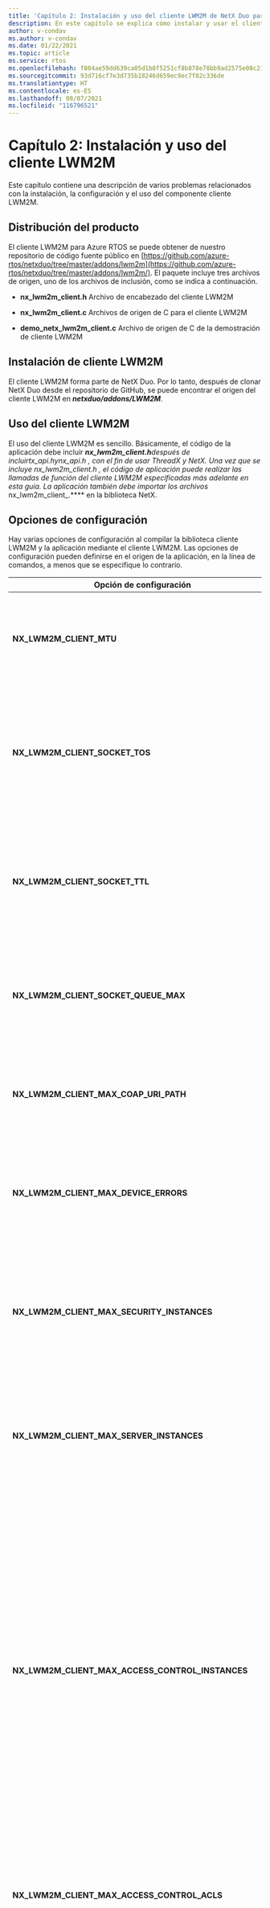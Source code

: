 ```yaml
---
title: 'Capítulo 2: Instalación y uso del cliente LWM2M de NetX Duo para RTOS'
description: En este capítulo se explica cómo instalar y usar el cliente LWM2M de NetX Duo para RTOS.
author: v-condav
ms.author: v-condav
ms.date: 01/22/2021
ms.topic: article
ms.service: rtos
ms.openlocfilehash: f804ae59dd639ca05d1b8f5251cf8b878e78bb9ad2575e08c21d43b14e727a19
ms.sourcegitcommit: 93d716cf7e3d735b18246d659ec9ec7f82c336de
ms.translationtype: HT
ms.contentlocale: es-ES
ms.lasthandoff: 08/07/2021
ms.locfileid: "116796521"
---
```

# <a name="chapter-2--installation-and-use-of-lwm2m-client"></a>Capítulo 2: Instalación y uso del cliente LWM2M

Este capítulo contiene una descripción de varios problemas relacionados con la instalación, la configuración y el uso del componente cliente LWM2M.

## <a name="product-distribution"></a>Distribución del producto

El cliente LWM2M para Azure RTOS se puede obtener de nuestro repositorio de código fuente público en [https://github.com/azure-rtos/netxduo/tree/master/addons/lwm2m](https://github.com/azure-rtos/netxduo/tree/master/addons/lwm2m/). El paquete incluye tres archivos de origen, uno de los archivos de inclusión, como se indica a continuación.

* **nx\_lwm2m\_client.h** Archivo de encabezado del cliente LWM2M

* **nx\_lwm2m\_client.c** Archivos de origen de C para el cliente LWM2M

* **demo\_netx\_lwm2m\_client.c** Archivo de origen de C de la demostración de cliente LWM2M

## <a name="lwm2m-client-installation"></a>Instalación de cliente LWM2M

El cliente LWM2M forma parte de NetX Duo. Por lo tanto, después de clonar NetX Duo desde el repositorio de GitHub, se puede encontrar el origen del cliente LWM2M en ***netxduo/addons/LWM2M***.

## <a name="using-lwm2m_client"></a>Uso del cliente LWM2M

El uso del cliente LWM2M es sencillo. Básicamente, el código de la aplicación debe incluir ***nx\_lwm2m\_client.h**después de incluir*_tx\_api.h_*y*_nx\_api.h_ *, con el fin de usar ThreadX y NetX. Una vez que se incluye* _nx\_lwm2m\_client.h_ *, el código de aplicación puede realizar las llamadas de función del cliente LWM2M especificadas más adelante en esta guía. La aplicación también debe importar los archivos* nx\_lwm2m\_client\_.\**** en la biblioteca NetX.

## <a name="configuration-options"></a>Opciones de configuración

Hay varias opciones de configuración al compilar la biblioteca cliente LWM2M y la aplicación mediante el cliente LWM2M. Las opciones de configuración pueden definirse en el origen de la aplicación, en la línea de comandos, a menos que se especifique lo contrario.

| Opción de configuración | Descripción |
| --- | --- |
| **NX\_LWM2M\_CLIENT\_MTU** | Especifica el tamaño máximo de un mensaje CoAP, incluidos los encabezados IP y UDP. El valor predeterminado es 1280. |
| **NX\_LWM2M\_CLIENT\_SOCKET\_TOS** | Tipo de servicio necesario para el UDP de LwM2M. De forma predeterminada, este valor se define como NX\_IP\_NORMAL para indicar el servicio de paquetes IP normal. |
| **NX\_LWM2M\_CLIENT\_SOCKET\_TTL** | Especifica el número de enrutadores que este paquete puede pasar antes de que se descarte. El valor predeterminado se define en 0x80. |
| **NX\_LWM2M\_CLIENT\_SOCKET\_QUEUE\_MAX** | Especifica el número máximo de profundidades de la cola de recepción. El valor predeterminado se establece en 4. |
| **NX\_LWM2M\_CLIENT\_MAX\_COAP\_URI\_PATH** | Especifica el número máximo de longitudes de la opción CoAP Uri-Path. El valor predeterminado se establece en 32. |
| **NX\_LWM2M\_CLIENT\_MAX\_DEVICE\_ERRORS** | Especifica el número máximo de códigos de error almacenados por el objeto de dispositivo. El valor predeterminado es 8. |
| **NX\_LWM2M\_CLIENT\_MAX\_SECURITY\_INSTANCES** | Especifica el número máximo de instancias de objeto de seguridad. El valor predeterminado es 2 para admitir un servidor de arranque y un servidor estándar. |
| **NX\_LWM2M\_CLIENT\_MAX\_SERVER\_INSTANCES** | Especifica el número máximo de instancias de objeto de servidor. El valor predeterminado es 1 para admitir un solo servidor estándar. |
| **NX\_LWM2M\_CLIENT\_MAX\_ACCESS\_CONTROL\_INSTANCES** | Especifica el número máximo de instancias de Access Control. El valor predeterminado es 0, que deshabilita el control de acceso. Si la aplicación admite más de un servidor LWM2M, el número máximo de instancias de Access Control debe establecerse en el número máximo de instancias de objeto que admitirá el cliente LWM2M, ya que se debe crear una instancia de Access Control para cada instancia de objeto (excepto las instancias de objeto de seguridad). |
| **NX\_LWM2M\_CLIENT\_MAX\_ACCESS\_CONTROL\_ACLS** | Especifica el número máximo de recursos de ACL por instancia de Access Control. El valor predeterminado es 4. |
| **NX\_LWM2M\_CLIENT\_MAX\_NOTIFICATIONS** | Especifica el número máximo de notificaciones que admitirá el cliente LWM2M. Un servidor LWM2M puede establecer notificaciones en objetos, instancias de objeto y recursos. El valor predeterminado es 8. |
| **NX\_LWM2M\_CLIENT\_MAX\_RESOURCES** | Especifica el número máximo de recursos por objeto. El valor predeterminado es 32. |
| **NX\_LWM2M\_CLIENT\_MAX\_MULTIPLE\_RESOURCES** | Especifica el número máximo de instancias de recursos para varios recursos. El valor predeterminado es 8. |
| **NX\_LWM2M\_CLIENT\_BOOTSTRAP\_IDLE\_TIMER** | Especifica el tiempo máximo de espera para las solicitudes del servidor de arranque cuando se inicia la sesión de arranque antes de anular la sesión. El valor predeterminado es de 60 segundos. |
| **NX\_LWM2M\_CLIENT\_DTLS\_START\_TIMEOUT** | Especifica el tiempo máximo de espera para la finalización del protocolo de enlace de DTLS. El valor predeterminado es 30 segundos. |
| **NX\_LWM2M\_CLIENT\_DTLS\_END\_TIMEOUT** | Especifica el tiempo máximo de espera para que se complete el apagado de DTLS. El valor predeterminado es de 5 segundos. |
| **NX\_LWM2M\_CLIENT\_SECURITY\_MAX\_SERVER\_URI** | Especifica la longitud máxima de un URI de servidor, incluido el carácter nulo de terminación. El valor predeterminado es 128. |
| **NX\_LWM2M\_CLIENT\_SECURITY\_MAX\_PUBLIC\_KEY\_OR\_IDENTITY** | Especifica la longitud máxima de la clave pública o la identidad de DTLS. El valor predeterminado es 128. |
| **NX\_LWM2M\_CLIENT\_SECURITY\_MAX\_SERVER\_PUBLIC\_KEY** | Especifica la longitud máxima de la clave pública del servidor de DTLS. El valor predeterminado es 128. |
| **NX\_LWM2M\_CLIENT\_SECURITY\_MAX\_SECRET\_KEY** | Especifica la longitud máxima de la clave secreta de DTLS. El valor predeterminado es 128. |
| **NX\_LWM2M\_CLIENT\_HOLD\_OFF** | Especifica el número de segundos que se espera antes de que se inicie el arranque. El valor predeterminado es 1 segundo. |
| **NX\_LWM2M\_CLIENT\_LIFE\_TIME** | Especifica el número de segundos para la duración del registro. El valor predeterminado es 600 segundos. |
